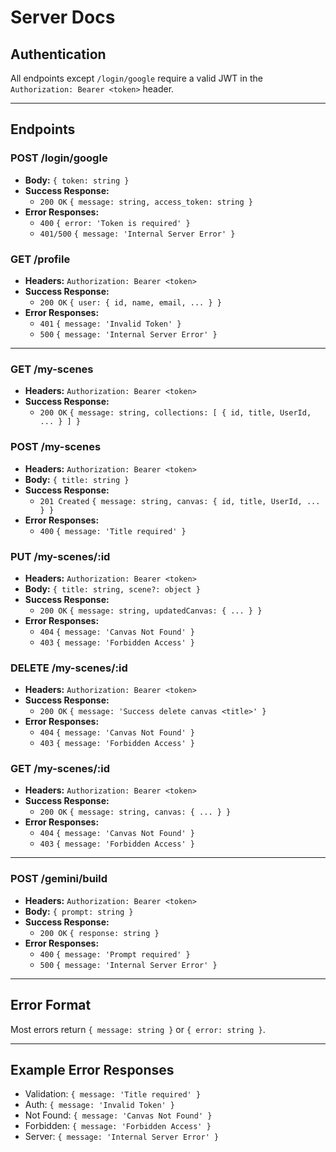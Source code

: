 # Server Docs

## Authentication

All endpoints except `/login/google` require a valid JWT in the `Authorization: Bearer <token>` header.

---

## Endpoints

### POST /login/google
- **Body:** `{ token: string }`
- **Success Response:**
  - `200 OK` `{ message: string, access_token: string }`
- **Error Responses:**
  - `400` `{ error: 'Token is required' }`
  - `401/500` `{ message: 'Internal Server Error' }`

### GET /profile
- **Headers:** `Authorization: Bearer <token>`
- **Success Response:**
  - `200 OK` `{ user: { id, name, email, ... } }`
- **Error Responses:**
  - `401` `{ message: 'Invalid Token' }`
  - `500` `{ message: 'Internal Server Error' }`

---

### GET /my-scenes
- **Headers:** `Authorization: Bearer <token>`
- **Success Response:**
  - `200 OK` `{ message: string, collections: [ { id, title, UserId, ... } ] }`

### POST /my-scenes
- **Headers:** `Authorization: Bearer <token>`
- **Body:** `{ title: string }`
- **Success Response:**
  - `201 Created` `{ message: string, canvas: { id, title, UserId, ... } }`
- **Error Responses:**
  - `400` `{ message: 'Title required' }`

### PUT /my-scenes/:id
- **Headers:** `Authorization: Bearer <token>`
- **Body:** `{ title: string, scene?: object }`
- **Success Response:**
  - `200 OK` `{ message: string, updatedCanvas: { ... } }`
- **Error Responses:**
  - `404` `{ message: 'Canvas Not Found' }`
  - `403` `{ message: 'Forbidden Access' }`

### DELETE /my-scenes/:id
- **Headers:** `Authorization: Bearer <token>`
- **Success Response:**
  - `200 OK` `{ message: 'Success delete canvas <title>' }`
- **Error Responses:**
  - `404` `{ message: 'Canvas Not Found' }`
  - `403` `{ message: 'Forbidden Access' }`

### GET /my-scenes/:id
- **Headers:** `Authorization: Bearer <token>`
- **Success Response:**
  - `200 OK` `{ message: string, canvas: { ... } }`
- **Error Responses:**
  - `404` `{ message: 'Canvas Not Found' }`
  - `403` `{ message: 'Forbidden Access' }`

---

### POST /gemini/build
- **Headers:** `Authorization: Bearer <token>`
- **Body:** `{ prompt: string }`
- **Success Response:**
  - `200 OK` `{ response: string }`
- **Error Responses:**
  - `400` `{ message: 'Prompt required' }`
  - `500` `{ message: 'Internal Server Error' }`

---

## Error Format
Most errors return `{ message: string }` or `{ error: string }`.

---

## Example Error Responses
- Validation: `{ message: 'Title required' }`
- Auth: `{ message: 'Invalid Token' }`
- Not Found: `{ message: 'Canvas Not Found' }`
- Forbidden: `{ message: 'Forbidden Access' }`
- Server: `{ message: 'Internal Server Error' }`
